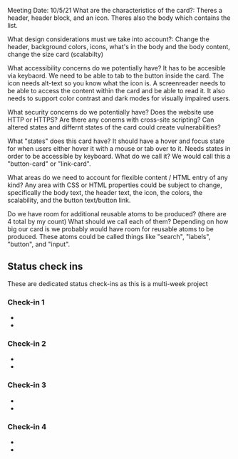 Meeting Date: 10/5/21 
What are the characteristics of the card?:
    Theres a header, header block, and an icon. Theres also the body which contains the list. 

What design considerations must we take into account?: 
    Change the header, background colors, icons, what's in the body and the body content, change the size card (scalabilty)

What accessibility concerns do we potentially have?
    It has to be accesible via keybaord. We need to be able to tab to the button inside the card. The icon needs alt-text so you know what the icon is. A screenreader needs to be able to access the content within the card and be able to read it. It also needs to support color contrast and dark modes for visually impaired users. 

What security concerns do we potentially have?
    Does the website use HTTP or HTTPS? Are there any conerns with cross-site scripting? Can altered states and differnt states of the card could create vulnerabilities? 

What "states" does this card have?
    It should have a hover and focus state for when users either hover it with a mouse or tab over to it. Needs states in order to be accessible by keyboard. 
What do we call it?
    We would call this a "button-card" or "link-card". 

What areas do we need to account for flexible content / HTML entry of any kind?
    Any area with CSS or HTML properties could be subject to change, specifically the body text, the header text, the icon, the colors, the scalability, and the button text/button link.

Do we have room for additional reusable atoms to be produced? (there are 4 total by my count)
What should we call each of them?
    Depending on how big our card is we probably would have room for reusable atoms to be produced. These atoms could be called things like "search", "labels", "button", and "input".


## Status check ins
These are dedicated status check-ins as this is a multi-week project
### Check-in 1
- 
- 
### Check-in 2
- 
- 
### Check-in 3
- 
- 
### Check-in 4
- 
- 